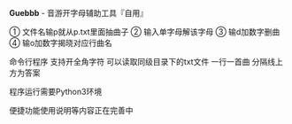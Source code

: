 **Guebbb** - 音游开字母辅助工具『自用』

① 文件名输p就从p.txt里面抽曲子 ② 输入单字母解该字母 ③ 输d加数字删曲 ④ 输o加数字揭晓对应行曲名

命令行程序 支持开全角字符 可以读取同级目录下的txt文件 一行一首曲 分隔线上方为答案

程序运行需要Python3环境

便捷功能使用说明等内容正在完善中